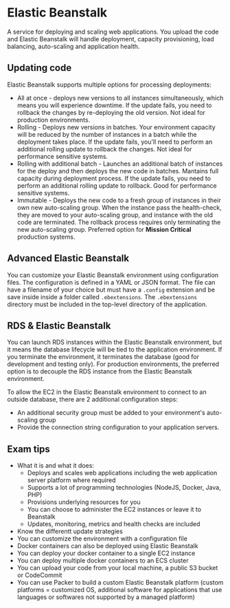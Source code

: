# Elastic Beanstalk
A service for deploying and scaling web applications. You upload the code and Elastic Beanstalk will handle deployment, capacity provisioning, load balancing, auto-scaling and application health. 

## Updating code
Elastic Beanstalk supports multiple options for processing deployments:
* All at once - deploys new versions to all instances simultaneously, which means you will experience downtime. If the update fails, you need to rollback the changes by re-deploying the old version. Not ideal for production environments.
* Rolling - Deploys new versions in batches. Your environment capacity will be reduced by the number of instances in a batch while the deployment takes place. If the update fails, you'll need to perform an additional rolling update to rollback the changes. Not ideal for performance sensitive systems.
* Rolling with additional batch - Launches an additional batch of instances for the deploy and then deploys the new code in batches. Mantains full capacity during deployment process. If the update fails, you need to perform an additional rolling update to rollback. Good for performance sensitive systems.
* Immutable - Deploys the new code to a fresh group of instances in their own new auto-scaling group. When the instance pass the health-check, they are moved to your auto-scaling group, and instance with the old code are terminated. The rollback process requires only terminating the new auto-scaling group. Preferred option for **Mission Critical** production systems.

## Advanced Elastic Beanstalk
You can customize your Elastic Beanstalk environment using configuration files. The configuration is defined in a YAML or JSON format. The file can have a filename of your choice but must have a `.config` extension and be save inside inside a folder called `.ebextensions`. The `.ebextensions` directory must be included in the top-level directory of the application.

## RDS & Elastic Beanstalk 
You can launch RDS instances within the Elastic Beanstalk environment, but it means the database lifecycle will be tied to the application environment. If you terminate the environment, it terminates the database (good for development and testing only). For production environments, the preferred option is to decouple the RDS instance from the Elastic Beanstalk environment. 

To allow the EC2 in the Elastic Beanstalk environment to connect to an outside database, there are 2 additional configuration steps:
* An additional security group must be added to your environment's auto-scaling group
* Provide the connection string configuration to your application servers.

## Exam tips
* What it is and what it does: 
  * Deploys and scales web applications including the web application server platform where required
  * Supports a lot of programming technologies (NodeJS, Docker, Java, PHP)
  * Provisions underlying resources for you
  * You can choose to administer the EC2 instances or leave it to Beanstalk
  * Updates, monitoring, metrics and health checks are included
* Know the differentt update strategies
* You can customize the environment with a configuration file
* Docker containers can also be deployed using Elastic Beanstalk
* You can deploy your docker container to a single EC2 instance
* You can deploy multiple docker containers to an ECS cluster
* You can upload your code from your local machine, a public S3 bucket or CodeCommit
* You can use Packer to build a custom Elastic Beanstalk platform (custom platforms = customized OS, additional software for applications that use languages or softwares not supported by a managed platform)
